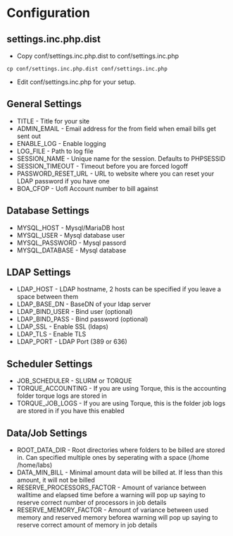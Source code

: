 # Configuration

## settings.inc.php.dist
* Copy conf/settings.inc.php.dist to conf/settings.inc.php
```
cp conf/settings.inc.php.dist conf/settings.inc.php
```
* Edit conf/settings.inc.php for your setup.

## General Settings
* TITLE - Title for your site
* ADMIN_EMAIL - Email address for the from field when email bills get sent out
* ENABLE_LOG - Enable logging 
* LOG_FILE - Path to log file
* SESSION_NAME - Unique name for the session. Defaults to PHPSESSID
* SESSION_TIMEOUT - Timeout before you are forced logoff
* PASSWORD_RESET_URL - URL to website where you can reset your LDAP password if you have one
* BOA_CFOP - UofI Account number to bill against

## Database Settings
* MYSQL_HOST - Mysql/MariaDB host
* MYSQL_USER - Mysql database user
* MYSQL_PASSWORD - Mysql passord
* MYSQL_DATABASE - Mysql database

## LDAP Settings
* LDAP_HOST - LDAP hostname, 2 hosts can be specified if you leave a space between them
* LDAP_BASE_DN - BaseDN of your ldap server
* LDAP_BIND_USER - Bind user (optional)
* LDAP_BIND_PASS - Bind password (optional)
* LDAP_SSL - Enable SSL (ldaps)
* LDAP_TLS - Enable TLS
* LDAP_PORT - LDAP Port (389 or 636)

## Scheduler Settings
* JOB_SCHEDULER - SLURM or TORQUE
* TORQUE_ACCOUNTING - If you are using Torque, this is the accounting folder torque logs are stored in
* TORQUE_JOB_LOGS - If you are using Torque, this is the folder job logs are stored in if you have this enabled

## Data/Job Settings
* ROOT_DATA_DIR - Root directories where folders to be billed are stored in.  Can specified multiple ones by seperating with a space (/home /home/labs)
* DATA_MIN_BILL - Minimal amount data will be billed at.  If less than this amount, it will not be billed
* RESERVE_PROCESSORS_FACTOR - Amount of variance between walltime and elapsed time before a warning will pop up saying to reserve correct number of processors in job details
* RESERVE_MEMORY_FACTOR - Amount of variance between used memory and reserved memory beforea warning will pop up saying to reserve correct amount of memory in job details


